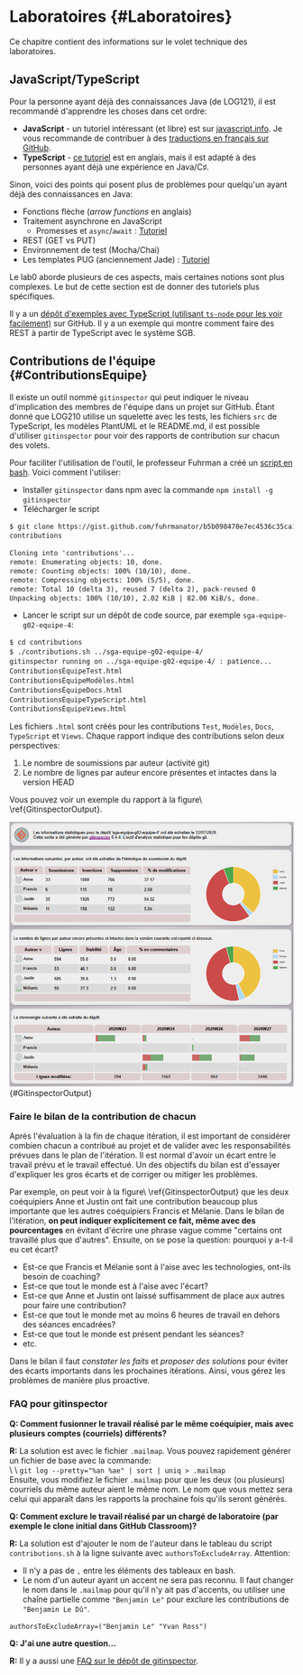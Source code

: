 
# Laboratoires {#Laboratoires}

Ce chapitre contient des informations sur le volet technique des laboratoires.

## JavaScript/TypeScript

Pour la personne ayant déjà des connaissances Java (de LOG121), il est recommandé d'apprendre les choses dans cet ordre:

- **JavaScript** - un tutoriel intéressant (et libre) est sur [javascript.info](https://javascript.info/). Je vous recommande de contribuer à des [traductions en français sur GitHub](https://github.com/javascript-tutorial/fr.javascript.info#readme). 
- **TypeScript** - [ce tutoriel](https://www.typescriptlang.org/docs/handbook/typescript-in-5-minutes-oop.html) est en anglais, mais il est adapté à des personnes ayant déjà une expérience en Java/C$\sharp$.

Sinon, voici des points qui posent plus de problèmes pour quelqu'un ayant déjà des connaissances en Java:

- Fonctions flèche (*arrow functions* en anglais)
- Traitement asynchrone en JavaScript
  - Promesses et `async`/`await` : [Tutoriel](https://javascript.info/async)
- REST (GET vs PUT)
- Environnement de test (Mocha/Chai)
- Les templates PUG (anciennement Jade) : [Tutoriel](https://www.youtube.com/watch?v=DSp9ExFw3Ig)

Le lab0 aborde plusieurs de ces aspects, mais certaines notions sont plus complexes. 
Le but de cette section est de donner des tutoriels plus spécifiques.

Il y a un [dépôt d'exemples avec TypeScript (utilisant `ts-node` pour les voir facilement)](https://github.com/profcfuhrmanets/exemples-ts) sur GitHub. Il y a un exemple qui montre comment faire des REST à partir de TypeScript avec le système SGB. 

## Contributions de l'équipe {#ContributionsEquipe}

Il existe un outil nommé `gitinspector` qui peut indiquer le niveau d'implication des membres de l'équipe dans un projet sur GitHub. Étant donné que LOG210 utilise un squelette avec les tests, les fichiers `src` de TypeScript, les modèles PlantUML et le README.md, il est possible d'utiliser `gitinspector` pour voir des rapports de contribution sur chacun des volets.

Pour faciliter l'utilisation de l'outil, le professeur Fuhrman a créé un [script en bash](https://gist.github.com/fuhrmanator/b5b098470e7ec4536c35ca1ce3592853). Voici comment l'utiliser:

- Installer `gitinspector` dans npm avec la commande `npm install -g gitinspector`
- Télécharger le script 
```bash
$ git clone https://gist.github.com/fuhrmanator/b5b098470e7ec4536c35ca1ce3592853 \
contributions
```

```
Cloning into 'contributions'...
remote: Enumerating objects: 10, done.
remote: Counting objects: 100% (10/10), done.
remote: Compressing objects: 100% (5/5), done.
remote: Total 10 (delta 3), reused 7 (delta 2), pack-reused 0
Unpacking objects: 100% (10/10), 2.02 KiB | 82.00 KiB/s, done.
```

- Lancer le script sur un dépôt de code source, par exemple `sga-equipe-g02-equipe-4`:
```bash
$ cd contributions
$ ./contributions.sh ../sga-equipe-g02-equipe-4/
gitinspector running on ../sga-equipe-g02-equipe-4/ : patience...
ContributionsÉquipeTest.html
ContributionsÉquipeModèles.html
ContributionsÉquipeDocs.html
ContributionsÉquipeTypeScript.html
ContributionsÉquipeViews.html
```

Les fichiers `.html` sont créés pour les contributions `Test`, `Modèles`, `Docs`, `TypeScript` et `Views`. Chaque rapport indique des contributions selon deux perspectives:

1. Le nombre de soumissions par auteur (activité git)
2. Le nombre de lignes par auteur encore présentes et intactes dans la version HEAD

Vous pouvez voir un exemple du rapport à la figure\ \ref{GitinspectorOutput}.

![Exemple de rapport généré par `gitinspector`.](images/gitinspector_output.png){#GitinspectorOutput}

### Faire le bilan de la contribution de chacun

Après l'évaluation à la fin de chaque itération, il est important de considérer combien chacun a contribué au projet et de valider avec les responsabilités prévues dans le plan de l'itération.
Il est normal d'avoir un écart entre le travail prévu et le travail effectué. 
Un des objectifs du bilan est d'essayer d'expliquer les gros écarts et de corriger ou mitiger les problèmes.

Par exemple, on peut voir à la figure\ \ref{GitinspectorOutput} que les deux coéquipiers Anne et Justin ont fait une contribution beaucoup plus importante que les autres coéquipiers Francis et Mélanie. 
Dans le bilan de l'itération, **on peut indiquer explicitement ce fait, même avec des pourcentages** en évitant d'écrire une phrase vague comme "certains ont travaillé plus que d'autres".
Ensuite, on se pose la question: pourquoi y a-t-il eu cet écart?

- Est-ce que Francis et Mélanie sont à l'aise avec les technologies, ont-ils besoin de coaching?
- Est-ce que tout le monde est à l'aise avec l'écart?
- Est-ce que Anne et Justin ont laissé suffisamment de place aux autres pour faire une contribution?
- Est-ce que tout le monde met au moins 6 heures de travail en dehors des séances encadrées?
- Est-ce que tout le monde est présent pendant les séances?
- etc.

Dans le bilan il faut *constater les faits* et *proposer des solutions* pour éviter des écarts importants dans les prochaines itérations. 
Ainsi, vous gérez les problèmes de manière plus proactive.

### FAQ pour gitinspector

**Q: Comment fusionner le travail réalisé par le même coéquipier, mais avec plusieurs comptes (courriels) différents?**

**R:** La solution est avec le fichier `.mailmap`. Vous pouvez rapidement générer un fichier de base avec la commande:  
\ \ `git log --pretty="%an %ae" | sort | uniq > .mailmap`  
Ensuite, vous modifiez le fichier `.mailmap` pour que les deux (ou plusieurs) courriels du même auteur aient le même nom.
Le nom que vous mettez sera celui qui apparaît dans les rapports la prochaine fois qu'ils seront générés.

**Q: Comment exclure le travail réalisé par un chargé de laboratoire (par exemple le clone initial dans GitHub Classroom)?**

**R:** La solution est d'ajouter le nom de l'auteur dans le tableau du script `contributions.sh` à la ligne suivante avec `authorsToExcludeArray`. Attention:

- Il n'y a pas de `,` entre les éléments des tableaux en bash. 
- Le nom d'un auteur ayant un accent ne sera pas reconnu. Il faut changer le nom dans le `.mailmap` pour qu'il n'y ait pas d'accents, ou utiliser une chaîne partielle comme `"Benjamin Le"` pour exclure les contributions de `"Benjamin Le Dû"`.

```
authorsToExcludeArray=("Benjamin Le" "Yvan Ross")
```

**Q: J'ai une autre question...**

**R:** Il y a aussi une [FAQ sur le dépôt de gitinspector](https://github.com/ejwa/gitinspector/wiki/FAQ).
